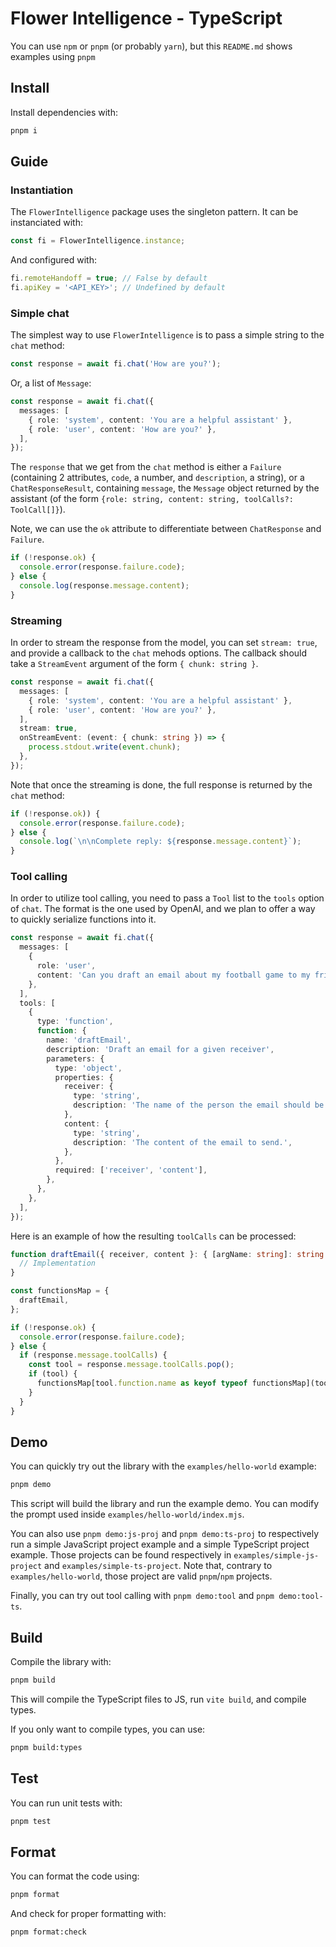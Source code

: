 # Flower Intelligence - TypeScript

You can use `npm` or `pnpm` (or probably `yarn`), but this `README.md` shows examples using `pnpm`

## Install

Install dependencies with:

```sh
pnpm i
```

## Guide

### Instantiation

The `FlowerIntelligence` package uses the singleton pattern. It can be instanciated with:

```typescript
const fi = FlowerIntelligence.instance;
```

And configured with:

```typescript
fi.remoteHandoff = true; // False by default
fi.apiKey = '<API_KEY>'; // Undefined by default
```

### Simple chat

The simplest way to use `FlowerIntelligence` is to pass a simple string to the `chat` method:

```typescript
const response = await fi.chat('How are you?');
```

Or, a list of `Message`:

```typescript
const response = await fi.chat({
  messages: [
    { role: 'system', content: 'You are a helpful assistant' },
    { role: 'user', content: 'How are you?' },
  ],
});
```

The `response` that we get from the `chat` method is either a `Failure` (containing 2 attributes, `code`, a number, and `description`, a string), or
a `ChatResponseResult`, containing `message`, the `Message` object returned by the assistant (of the form
`{role: string, content: string, toolCalls?: ToolCall[]}`).

Note, we can use the `ok` attribute to differentiate between `ChatResponse` and `Failure`.

```typescript
if (!response.ok) {
  console.error(response.failure.code);
} else {
  console.log(response.message.content);
}
```

### Streaming

In order to stream the response from the model, you can set `stream: true`, and provide a callback to the `chat` mehods options.
The callback should take a `StreamEvent` argument of the form `{ chunk: string }`.

```typescript
const response = await fi.chat({
  messages: [
    { role: 'system', content: 'You are a helpful assistant' },
    { role: 'user', content: 'How are you?' },
  ],
  stream: true,
  onStreamEvent: (event: { chunk: string }) => {
    process.stdout.write(event.chunk);
  },
});
```

Note that once the streaming is done, the full response is returned by the `chat` method:

```typescript
if (!response.ok)) {
  console.error(response.failure.code);
} else {
  console.log(`\n\nComplete reply: ${response.message.content}`);
}
```

### Tool calling

In order to utilize tool calling, you need to pass a `Tool` list to the `tools` option of `chat`.
The format is the one used by OpenAI, and we plan to offer a way to quickly serialize functions into it.

```typescript
const response = await fi.chat({
  messages: [
    {
      role: 'user',
      content: 'Can you draft an email about my football game to my friend Tom?',
    },
  ],
  tools: [
    {
      type: 'function',
      function: {
        name: 'draftEmail',
        description: 'Draft an email for a given receiver',
        parameters: {
          type: 'object',
          properties: {
            receiver: {
              type: 'string',
              description: 'The name of the person the email should be sent to.',
            },
            content: {
              type: 'string',
              description: 'The content of the email to send.',
            },
          },
          required: ['receiver', 'content'],
        },
      },
    },
  ],
});
```

Here is an example of how the resulting `toolCalls` can be processed:

```typescript
function draftEmail({ receiver, content }: { [argName: string]: string }) {
  // Implementation
}

const functionsMap = {
  draftEmail,
};

if (!response.ok) {
  console.error(response.failure.code);
} else {
  if (response.message.toolCalls) {
    const tool = response.message.toolCalls.pop();
    if (tool) {
      functionsMap[tool.function.name as keyof typeof functionsMap](tool.function.arguments);
    }
  }
}
```

## Demo

You can quickly try out the library with the `examples/hello-world` example:

```sh
pnpm demo
```

This script will build the library and run the example demo. You can modify the
prompt used inside `examples/hello-world/index.mjs`.

You can also use `pnpm demo:js-proj` and `pnpm demo:ts-proj` to respectively
run a simple JavaScript project example and a simple TypeScript project example.
Those projects can be found respectively in `examples/simple-js-project` and
`examples/simple-ts-project`. Note that, contrary to `examples/hello-world`,
those project are valid `pnpm`/`npm` projects.

Finally, you can try out tool calling with `pnpm demo:tool` and `pnpm demo:tool-ts`.

## Build

Compile the library with:

```sh
pnpm build
```

This will compile the TypeScript files to JS, run `vite build`, and compile types.

If you only want to compile types, you can use:

```sh
pnpm build:types
```

## Test

You can run unit tests with:

```sh
pnpm test
```

## Format

You can format the code using:

```sh
pnpm format
```

And check for proper formatting with:

```sh
pnpm format:check
```
